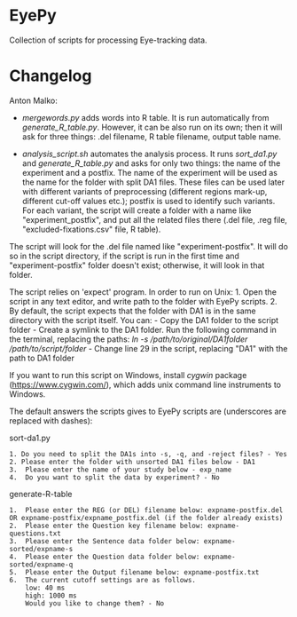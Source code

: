 EyePy
================

Collection of scripts for processing Eye-tracking data.

Changelog
================
Anton Malko:
- *mergewords.py* adds words into R table. It is run automatically from *generate_R_table.py*. However, it can be also run on its own; then it will ask for three things: .del filename, R table filename, output table name.

- *analysis_script.sh* automates the analysis process. It runs *sort_da1.py* and *generate_R_table.py* and asks for only two things: the name of the experiment and a postfix. The name of the experiment will be used as the name for the folder with split DA1 files. These files can be used later with different variants of preprocessing (different regions mark-up, different cut-off values etc.); postfix is used to identify such variants. For each variant, the script will create a folder with a name like "experiment_postfix", and put all the related files there (.del file, .reg file, "excluded-fixations.csv" file, R table).

The script will look for the .del file named like "experiment-postfix". It will do so in the script directory, if the script is run in the first time and "experiment-postfix" folder doesn't exist; otherwise, it will look in that folder.

The script relies on 'expect' program. In order to run on Unix:
	1. Open the script in any text editor, and write path to the folder with EyePy scripts.
	2. By default, the script expects that the folder with DA1 is in the same directory with the script itself. You can:
		- Copy the DA1 folder to the script folder
		- Create a symlink to the DA1 folder. Run the following command in the terminal, replacing the paths: *ln -s /path/to/original/DA1folder /path/to/script/folder*
		- Change line 29 in the script, replacing "DA1" with the path to DA1 folder
	
If you want to run this script on Windows, install *cygwin* package (https://www.cygwin.com/), which adds unix command line instruments to Windows.

The default answers the scripts gives to EyePy scripts are (underscores are replaced with  dashes):

sort-da1.py

	1. Do you need to split the DA1s into -s, -q, and -reject files? - Yes
	2. Please enter the folder with unsorted DA1 files below - DA1
	3.  Please enter the name of your study below - exp_name 
	4.  Do you want to split the data by experiment? - No

generate-R-table

	1.  Please enter the REG (or DEL) filename below: expname-postfix.del OR expname-postfix/expname_postfix.del (if the folder already exists)
	2.  Please enter the Question key filename below: expname-questions.txt
	3.  Please enter the Sentence data folder below: expname-sorted/expname-s
	4.  Please enter the Question data folder below: expname-sorted/expname-q
	5.  Please enter the Output filename below: expname-postfix.txt
	6.  The current cutoff settings are as follows.
		low: 40 ms
		high: 1000 ms
		Would you like to change them? - No


